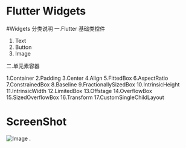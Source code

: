 # Flutter Widgets

#Widgets 分类说明
一.Flutter 基础类控件

1. Text
2. Button
3. Image

二.单元素容器

1.Container
2.Padding
3.Center
4.Align
5.FittedBox
6.AspectRatio
7.ConstrainedBox
8.Baseline
9.FractionallySizedBox
10.IntrinsicHeight
11.IntrinsicWidth
12.LimitedBox
13.Offstage
14.OverflowBox
15.SizedOverflowBox
16.Transform
17.CustomSingleChildLayout


# ScreenShot

![Image][1]
.

[1]: https://img-blog.csdnimg.cn/20190121094217472.jpeg?x-oss-process=image/watermark,type_ZmFuZ3poZW5naGVpdGk,shadow_10,text_aHR0cHM6Ly9ibG9nLmNzZG4ubmV0L3UwMTExMTI4NDA=,size_16,color_FFFFFF,t_70
